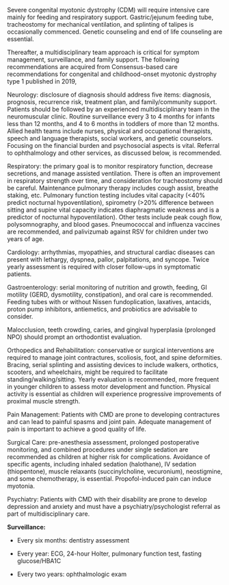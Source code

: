 Severe congenital myotonic dystrophy (CDM) will require intensive care mainly for feeding and respiratory support. Gastric/jejunum feeding tube, tracheostomy for mechanical ventilation, and splinting of talipes is occasionally commenced. Genetic counseling and end of life counseling are essential.

Thereafter, a multidisciplinary team approach is critical for symptom management, surveillance, and family support. The following recommendations are acquired from Consensus-based care recommendations for congenital and childhood-onset myotonic dystrophy type 1 published in 2019,

Neurology: disclosure of diagnosis should address five items: diagnosis, prognosis, recurrence risk, treatment plan, and family/community support. Patients should be followed by an experienced multidisciplinary team in the neuromuscular clinic. Routine surveillance every 3 to 4 months for infants less than 12 months, and 4 to 6 months in toddlers of more than 12 months. Allied health teams include nurses, physical and occupational therapists, speech and language therapists, social workers, and genetic counselors. Focusing on the financial burden and psychosocial aspects is vital. Referral to ophthalmology and other services, as discussed below, is recommended.

Respiratory: the primary goal is to monitor respiratory function, decrease secretions, and manage assisted ventilation. There is often an improvement in respiratory strength over time, and consideration for tracheostomy should be careful. Maintenance pulmonary therapy includes cough assist, breathe staking, etc. Pulmonary function testing includes vital capacity (<40% predict nocturnal hypoventilation), spirometry (>20% difference between sitting and supine vital capacity indicates diaphragmatic weakness and is a predictor of nocturnal hypoventilation). Other tests include peak cough flow, polysomnography, and blood gases. Pneumococcal and influenza vaccines are recommended, and palivizumab against RSV for children under two years of age.

Cardiology: arrhythmias, myopathies, and structural cardiac diseases can present with lethargy, dyspnea, pallor, palpitations, and syncope. Twice yearly assessment is required with closer follow-ups in symptomatic patients.

Gastroenterology: serial monitoring of nutrition and growth, feeding, GI motility (GERD, dysmotility, constipation), and oral care is recommended. Feeding tubes with or without Nissen fundoplication, laxatives, antacids, proton pump inhibitors, antiemetics, and probiotics are advisable to consider.

Malocclusion, teeth crowding, caries, and gingival hyperplasia (prolonged NPO) should prompt an orthodontist evaluation.

Orthopedics and Rehabilitation: conservative or surgical interventions are required to manage joint contractures, scoliosis, foot, and spine deformities. Bracing, serial splinting and assisting devices to include walkers, orthotics, scooters, and wheelchairs, might be required to facilitate standing/walking/sitting. Yearly evaluation is recommended, more frequent in younger children to assess motor development and function. Physical activity is essential as children will experience progressive improvements of proximal muscle strength.

Pain Management: Patients with CMD are prone to developing contractures and can lead to painful spasms and joint pain. Adequate management of pain is important to achieve a good quality of life.

Surgical Care: pre-anesthesia assessment, prolonged postoperative monitoring, and combined procedures under single sedation are recommended as children at higher risk for complications. Avoidance of specific agents, including inhaled sedation (halothane), IV sedation (thiopentone), muscle relaxants (succinylcholine, vecuronium), neostigmine, and some chemotherapy, is essential. Propofol-induced pain can induce myotonia.

Psychiatry: Patients with CMD with their disability are prone to develop depression and anxiety and must have a psychiatry/psychologist referral as part of multidisciplinary care.

**Surveillance:**

- Every six months: dentistry assessment

- Every year: ECG, 24-hour Holter, pulmonary function test, fasting glucose/HBA1C

- Every two years: ophthalmologic exam